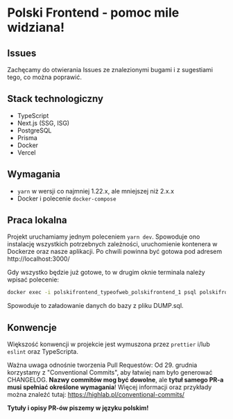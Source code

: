 # Polski Frontend - pomoc mile widziana!

## Issues
Zachęcamy do otwierania Issues ze znalezionymi bugami i z sugestiami tego, co można poprawić.

## Stack technologiczny
- TypeScript
- Next.js (SSG, ISG)
- PostgreSQL
- Prisma
- Docker
- Vercel

## Wymagania
- `yarn` w wersji co najmniej 1.22.x, ale mniejszej niż 2.x.x
- Docker i polecenie `docker-compose`

## Praca lokalna
Projekt uruchamiamy jednym poleceniem `yarn dev`. Spowoduje ono instalację wszystkich potrzebnych zależności, uruchomienie kontenera w Dockerze oraz nasze aplikacji.
Po chwili powinna być gotowa pod adresem http://localhost:3000/

Gdy wszystko będzie już gotowe, to w drugim oknie terminala należy wpisać polecenie:

```bash
docker exec -i polskifrontend_typeofweb_polskifrontend_1 psql polskifrontend -U postgres < DUMP.sql
```

Spowoduje to załadowanie danych do bazy z pliku DUMP.sql.

## Konwencje
Większość konwencji w projekcie jest wymuszona przez `prettier` i/lub `eslint` oraz TypeScripta.

Ważna uwaga odnośnie tworzenia Pull Requestów: Od 29. grudnia korzystamy z "Conventional Commits", aby łatwiej nam było generować CHANGELOG. **Nazwy commitów mog być dowolne**, ale **tytuł samego PR-a musi spełniać określone wymagania**! Więcej informacji oraz przykłady można znaleźć tutaj: https://highlab.pl/conventional-commits/

**Tytuły i opisy PR-ów piszemy w języku polskim!**
